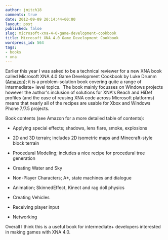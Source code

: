 ```yaml
---
author: jmitch18
comments: true
date: 2012-09-09 20:14:44+00:00
layout: post
published: false
slug: microsoft-xna-4-0-game-development-cookbook
title: Microsoft XNA 4.0 Game Development Cookbook
wordpress_id: 564
tags:
- books
- xna
---
```


Earlier this year I was asked to be a technical reviewer for a new XNA book called Microsoft XNA 4.0 Game Development Cookbook by Luke Drumm ([Amazon](http://www.amazon.co.uk/Microsoft-XNA-Game-Development-Cookbook/dp/1849691983)); it is a problem-solution book covering quite a range of intermediate+ level topics.  The book mainly focusses on Windows projects however the author's inclusion of solutions for XNA's Reach and HiDef profiles (and the ease of reusing XNA code across Microsoft platforms) means that nearly all of the recipes are usable for Xbox and Windows Phone 7/7.5 projects.

Book contents (see Amazon for a more detailed table of contents):




  * Applying special effects; shadows, lens flare, smoke, explosions


  * 2D and 3D terrain; includes 2D isometric maps and Minecraft-style block terrain


  * Procedural Modeling; includes a nice recipe for procedural tree generation


  * Creating Water and Sky


  * Non-Player Characters; A*, state machines and dialogue


  * Animation; SkinnedEffect, Kinect and rag doll physics


  * Creating Vehicles


  * Receiving player input


  * Networking


Overall I think this is a useful book for intermediate+ developers interested in making games with XNA 4.0.
